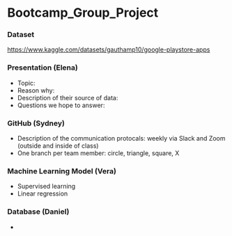 # Bootcamp_Group_Project


### Dataset
https://www.kaggle.com/datasets/gauthamp10/google-playstore-apps

### Presentation (Elena)
- Topic:
- Reason why:
- Description of their source of data: 
- Questions we hope to answer:

### GitHub (Sydney)
- Description of the communication protocals: weekly via Slack and Zoom (outside and inside of class)
- One branch per team member: circle, triangle, square, X

### Machine Learning Model (Vera)
- Supervised learning
- Linear regression

### Database (Daniel)
- 
